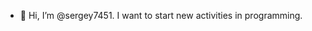 - 👋 Hi, I’m @sergey7451. I want to start new activities in programming.

<!---
sergey7451/sergey7451 is a ✨ special ✨ repository because its `README.md` (this file) appears on your GitHub profile.
You can click the Preview link to take a look at your changes.
--->

